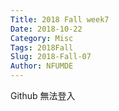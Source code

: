 ```yaml
---
Title: 2018 Fall week7
Date: 2018-10-22
Category: Misc
Tags: 2018Fall
Slug: 2018-Fall-07
Author: NFUMDE
---
```

Github 無法登入